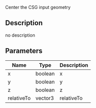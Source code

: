 Center the CSG input geometry



## Description
no description
## Parameters

<table>
<thead>
	<tr>
		<th>Name</th>
		<th>Type</th>
		<th>Description</th>
	</tr>
</thead>
<tr>
	<td>x</td>
	<td><div class='bg-emerald-800 px-2 py-px text-white rounded-sm'>boolean</div></td>
	<td>x</td>
</tr>
<tr>
	<td>y</td>
	<td><div class='bg-emerald-800 px-2 py-px text-white rounded-sm'>boolean</div></td>
	<td>y</td>
</tr>
<tr>
	<td>z</td>
	<td><div class='bg-emerald-800 px-2 py-px text-white rounded-sm'>boolean</div></td>
	<td>z</td>
</tr>
<tr>
	<td>relativeTo</td>
	<td><div class='bg-blue-800 px-2 py-px text-white rounded-sm'>vector3</div></td>
	<td>relativeTo</td>
</tr>
</table>